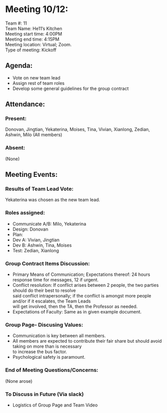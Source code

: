# **Meeting 10/12:**
Team #: 11  
Team Name: He11’s Kitchen  
Meeting start time: 4:00PM  
Meeting end time: 4:15PM  
Meeting location: Virtual; Zoom.  
Type of meeting: Kickoff  

## Agenda:
- Vote on new team lead
- Assign rest of team roles
- Develop some general guidelines for the group contract

## Attendance:
### Present:
Donovan, Jingtian, Yekaterina, Moises, Tina, Vivian, Xianlong, Zedian, Ashwin, Milo (All members)
### Absent:
(None)

## Meeting Events:
### Results of Team Lead Vote:
Yekaterina was chosen as the new team lead.

### Roles assigned:
- Communicate A/B: Milo, Yekaterina
- Design: Donovan
- Plan:  
- Dev A: Vivian, Jingtian
- Dev B: Ashwin, Tina, Moises
- Test: Zedian, Xianlong

### Group Contract Items Discussion:
- Primary Means of Communication; Expectations thereof: 24 hours response time for messages, 12 if urgent.
- Conflict resolution: If conflict arises between 2 people, the two parties should do their best to resolve   
said conflict intrapersonally; if the conflict is amongst more people and/or if it escalates, the Team Leads  
 will get involved, then the TA, then the Professor as needed.
- Expectations of Faculty: Same as in given example document.

### Group Page- Discusing Values:
- Communication is key between all members.
- All members are expected to contribute their fair share but should avoid taking on more than is necessary  
to increase the bus factor.
- Psychological safety is paramount.

### End of Meeting Questions/Concerns:
(None arose)

### To Discuss in Future (Via slack)
- Logistics of Group Page and Team Video
